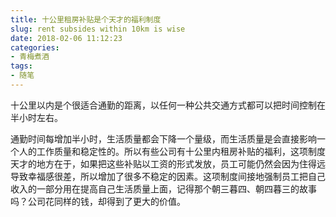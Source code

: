 ```yaml
---
title: 十公里租房补贴是个天才的福利制度
slug: rent subsides within 10km is wise
date: 2018-02-06 11:12:23
categories:
- 青梅煮酒
tags:
- 随笔
---
```

十公里以内是个很适合通勤的距离，以任何一种公共交通方式都可以把时间控制在半小时左右。

通勤时间每增加半小时，生活质量都会下降一个量级，而生活质量是会直接影响一个人的工作质量和稳定性的。所以有些公司有十公里内租房补贴的福利，这项制度天才的地方在于，如果把这些补贴以工资的形式发放，员工可能仍然会因为住得远导致幸福感很差，所以增加了很多不稳定的因素。这项制度间接地强制员工把自己收入的一部分用在提高自己生活质量上面，记得那个朝三暮四、朝四暮三的故事吗？公司花同样的钱，却得到了更大的价值。



